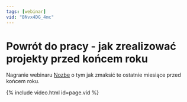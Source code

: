 ```yaml
---
tags: [webinar]
vid: "BNvx4DG_4mc"
---
```


# Powrót do pracy - jak zrealizować projekty przed końcem roku

Nagranie webinaru [Nozbe][n] o tym jak zmaksić te ostatnie miesiące przed końcem roku. 

{% include video.html id=page.vid %}

<!--More-->


[n]: https://nozbe.com/pl/?a=mike